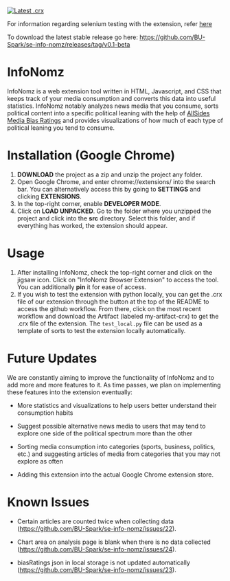 [![Latest .crx](https://github.com/BU-Spark/se-info-nomz/actions/workflows/pack_crx.yml/badge.svg)](https://github.com/BU-Spark/se-info-nomz/actions/workflows/pack_crx.yml)

For information regarding selenium testing with the extension, refer [here](https://github.com/BU-Spark/se-info-nomz/blob/dev/SeleniumREADME.md)

To download the latest stable release go here: https://github.com/BU-Spark/se-info-nomz/releases/tag/v0.1-beta

# InfoNomz
InfoNomz is a web extension tool written in HTML, Javascript, and CSS that keeps track of your media consumption and converts this data into useful statistics. InfoNomz notably analyzes news media that you consume, sorts political content into a specific political leaning with the help of [AllSides Media Bias Ratings](https://www.allsides.com/media-bias) and provides visualizations of how much of each type of political leaning you tend to consume.

# Installation (Google Chrome)
1. **DOWNLOAD** the project as a zip and unzip the project any folder.
2. Open Google Chrome, and enter chrome://extensions/ into the search bar. You can alternatively access this by going to **SETTINGS** and clicking **EXTENSIONS**.
3. In the top-right corner, enable **DEVELOPER MODE**.
4. Click on **LOAD UNPACKED**. Go to the folder where you unzipped the project and click into the **src** directory. Select this folder, and if everything has worked, the extension should appear. 

# Usage
1. After installing InfoNomz, check the top-right corner and click on the jigsaw icon. Click on "InfoNomz Browser Extension" to access the tool. You can additionally **pin** it for ease of access.
2. If you wish to test the extension with python locally, you can get the .crx file of our extension through the button at the top of the README to access the github workflow. From there, click on the most recent workflow and download the Artifact (labeled my-artifact-crx) to get the .crx file of the extension. The `test_local.py` file can be used as a template of sorts to test the extension locally automatically.

# Future Updates
We are constantly aiming to improve the functionality of InfoNomz and to add more and more features to it. As time passes, we plan on implementing these features into the extension eventually: 

- More statistics and visualizations to help users better understand their consumption habits

- Suggest possible alternative news media to users that may tend to explore one side of the political spectrum more than the other

- Sorting media consumption into categories (sports, business, politics, etc.) and suggesting articles of media from categories that you may not explore as often

- Adding this extension into the actual Google Chrome extension store.

# Known Issues
 
- Certain articles are counted twice when collecting data (https://github.com/BU-Spark/se-info-nomz/issues/22).

- Chart area on analysis page is blank when there is no data collected (https://github.com/BU-Spark/se-info-nomz/issues/24).

- biasRatings json in local storage is not updated automatically (https://github.com/BU-Spark/se-info-nomz/issues/23).

